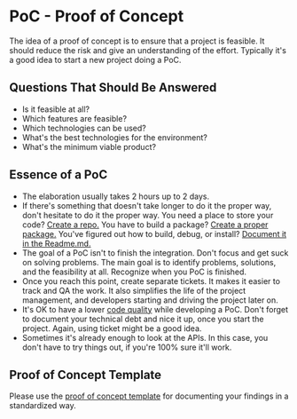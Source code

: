 # PoC - Proof of Concept

The idea of a proof of concept is to ensure that a project is feasible.
It should reduce the risk and give an understanding of the effort.
Typically it's a good idea to start a new project doing a PoC.

## Questions That Should Be Answered

* Is it feasible at all?
* Which features are feasible?
* Which technologies can be used?
* What's the best technologies for the environment?
* What's the minimum viable product?

## Essence of a PoC

* The elaboration usually takes 2 hours up to 2 days.
* If there's something that doesn't take longer to do it the proper way, don't hesitate to do it the proper way.
  You need a place to store your code? [Create a repo.](project-setup.md#git) You have to build a package?
  [Create a proper package.](packaging.md) You've figured out how to build, debug, or install? [Document it in the Readme.md.](project-setup.md#readme)
* The goal of a PoC isn't to finish the integration. Don't focus and get suck on solving problems.
  The main goal is to identify problems, solutions, and the feasibility at all. Recognize when you PoC is finished.
* Once you reach this point, create separate tickets. It makes it easier to track and QA the work.
  It also simplifies the life of the project management, and developers starting and driving the project later on.
* It's OK to have a lower [code quality](coding-style.md) while developing a PoC.
  Don't forget to document your technical debt and nice it up, once you start the project.
  Again, using ticket might be a good idea.
* Sometimes it's already enough to look at the APIs.
  In this case, you don't have to try things out, if you're 100% sure it'll work.

## Proof of Concept Template

Please use the [proof of concept template](poc-template.md) for documenting your findings in a standardized way.